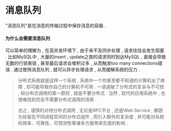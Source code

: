 # 消息队列

"消息队列"是在消息的传输过程中保存消息的容器 .

#### 为什么会需要消息队列

可以简单的理解为 , 在高并发环境下 , 由于来不及同步处理 , 请求往往会发生阻塞 . 比如MySQL中 , 大量的insert , update之类的请求同时到达MySQL , 直接会导致无数的行锁表锁 , 甚至最后请求会堆积过多 , 从而触发too many connections错误 . 通过使用消息队列 , 就可以异步处理请求 , 从而缓解系统的压力 .

> 分布式系统就是这样一个系统 , 系统中一个你甚至都不知道的计算机出了故障 , 却可能导致你自己的计算机不可用 . 一语道破了分布式的复杂与不可控 , 和分布式调用的第一原则 , 就是不要分布式 . 当然 , 现代的应用系统中 , 也很难找到完全不需要分布式调用的场景 . 
>
> 总之 , 谨慎的对待分布式调用 , 无论是RPC平台 , 还是Web Service , 都因为驻留在不同进程空间的分布式组件 , 而引入额外的复杂度 , 并可能对系统的效率、可靠性、可预测性等诸多方面带来负面的影响 .



